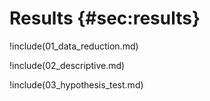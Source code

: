 # Results {#sec:results}

!include(01_data_reduction.md)

!include(02_descriptive.md)

!include(03_hypothesis_test.md)
